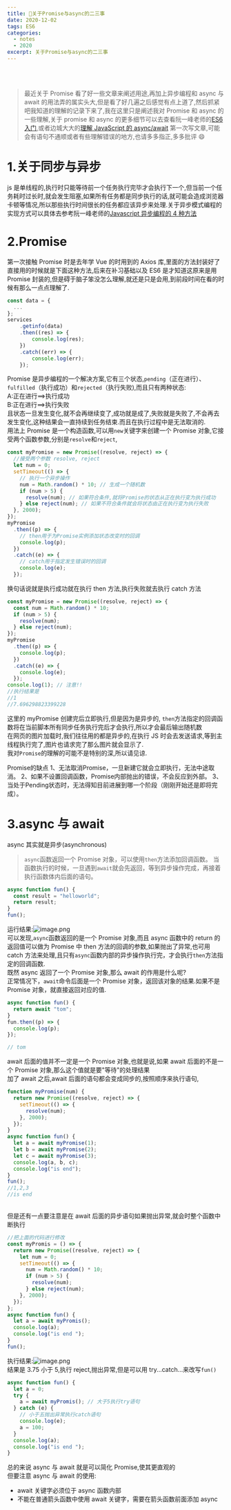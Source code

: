 ```yaml
---
title: 🍟关于Promise与async的二三事
date: 2020-12-02
tags: ES6
categories:
  - notes
  - 2020
excerpt: 关于Promise与async的二三事
---
```


<br />
<br />

> 最近关于 Promise 看了好一些文章来阐述用途,再加上异步编程和 async 与 await 的用法弄的属实头大,但是看了好几遍之后感觉有点上道了,然后抓紧吧我知道的理解的记录下来了,我在这里只是阐述我对 Promise 和 async 的一些理解,关于 promise 和 async 的更多细节可以去查看阮一峰老师的[ES6 入门](https://es6.ruanyifeng.com/#docs/async),或者边城大大的[理解 JavaScript 的 async/await](https://segmentfault.com/a/1190000007535316)
> 第一次写文章,可能会有语句不通顺或者有些理解错误的地方,也请多多指正,多多批评 😄
> <a name="038zK"></a>

# 1.关于同步与异步

js 是单线程的,执行时只能等待前一个任务执行完毕才会执行下一个,但当前一个任务耗时过长时,就会发生阻塞,如果所有任务都是同步执行的话,就可能会造成浏览器卡顿等情况,所以那些执行时间很长的任务都应该异步来处理.关于异步模式编程的实现方式可以具体去参考阮一峰老师的[Javascript 异步编程的 4 种方法](http://www.ruanyifeng.com/blog/2012/12/asynchronous%EF%BC%BFjavascript.html)
<a name="HYNup"></a>

# 2.Promise

第一次接触 Promise 时是去年学 Vue 的时用到的 Axios 库,里面的方法封装好了直接用的时候就是下面这种方法,后来在补习基础以及 ES6 是才知道这原来是用 Promise 封装的,但是碍于脑子笨没怎么理解,就还是只是会用,到前段时间在看的时候有那么一点点理解了.

```javascript
const data = {
  ...
};
services
    .getinfo(data)
    .then((res) => {
        console.log(res);
    })
    .catch((err) => {
        console.log(err);
    });

```

Promise 是异步编程的一个解决方案,它有三个状态,`pending`（正在进行）、`fulfilled`（执行成功）和`rejected`（执行失败),而且只有两种状态:<br />A:正在进行==>执行成功<br />B:正在进行==>执行失败<br />且状态一旦发生变化,就不会再继续变了,成功就是成了,失败就是失败了,不会再去发生变化,这种结果会一直持续到任务结束.而且在执行过程中是无法取消的.<br />用法上 Promise 是一个构造函数,可以用`new`关键字来创建一个 Promise 对象,它接受两个函数参数,分别是`resolve`和`reject`,

```javascript
const myPromise = new Promise((resolve, reject) => {
  //接受两个参数 resolve, reject
  let num = 0;
  setTimeout(() => {
    // 执行一个异步操作
    num = Math.random() * 10; // 生成一个随机数
    if (num > 5) {
      resolve(num); // 如果符合条件,就将Promise的状态从正在执行变为执行成功
    } else reject(num); // 如果不符合条件就会将状态由正在执行变为执行失败
  }, 2000);
});
myPromise
  .then((p) => {
    // then用于为Promise实例添加状态改变时的回调
    console.log(p);
  })
  .catch((e) => {
    // catch用于指定发生错误时的回调
    console.log(e);
  });
```

换句话说就是执行成功就在执行 then 方法,执行失败就去执行 catch 方法

```javascript
const myPromise = new Promise((resolve, reject) => {
  const num = Math.random() * 10;
  if (num > 5) {
    resolve(num);
  } else reject(num);
});
myPromise
  .then((p) => {
    console.log(p);
  })
  .catch((e) => {
    console.log(e);
  });
console.log(1); // 注意!!
//执行结果是
//1
//7.696298823399228
```

这里的 myPromise 创建完后立即执行,但是因为是异步的, `then`方法指定的回调函数将在当前脚本所有同步任务执行完后才会执行,所以才会最后输出随机数<br />在网页的图片加载时,我们往往用的都是异步的,在执行 JS 时会去发送请求,等到主线程执行完了,图片也请求完了那么图片就会显示了.<br />我对`Promise`的理解的可能不是特别的深,所以请见谅.
<a name="yAHl4"></a>

Promise的缺点
1、无法取消Promise，一旦新建它就会立即执行，无法中途取消。
2、如果不设置回调函数，Promise内部抛出的错误，不会反应到外部。
3、当处于Pending状态时，无法得知目前进展到哪一个阶段（刚刚开始还是即将完成）。
# 3.async 与 await

async 其实就是异步(asynchronous)

> `async`函数返回一个 Promise 对象，可以使用`then`方法添加回调函数。
> 当函数执行的时候，一旦遇到`await`就会先返回，等到异步操作完成，再接着执行函数体内后面的语句。

```javascript
async function fun() {
  const result = "helloworld";
  return result;
}
fun();
```

运行结果:![image.png](https://cdn.nlark.com/yuque/0/2020/png/514813/1598275806132-fc054188-b534-4945-944b-76db1a378c57.png#align=left&display=inline&height=60&margin=%5Bobject%20Object%5D&name=image.png&originHeight=119&originWidth=383&size=5732&status=done&style=none&width=191.5)<br />可以发现,`async`函数返回的是一个 Promise 对象,而且 async 函数中的 return 的返回值可以做为 Promise 中 then 方法的回调的参数,如果抛出了异常,也可用 catch 方法来处理,且只有`async`函数内部的异步操作执行完，才会执行`then`方法指定的回调函数.<br />既然 async 返回了一个 Promise 对象,那么 await 的作用是什么呢?<br />正常情况下，`await`命令后面是一个 Promise 对象，返回该对象的结果.如果不是 Promise 对象，就直接返回对应的值.

```javascript
async function fun() {
  return await "tom";
}
fun.then((p) => {
  console.log(p);
});

// tom
```

await 后面的值并不一定是一个 Promise 对象,也就是说,如果 await 后面的不是一个 Promise 对象,那么这个值就是要"等待"的处理结果<br />加了 await 之后,await 后面的语句都会变成同步的,按照顺序来执行语句,

```javascript
function myPromise(num) {
  return new Promise((resolve, reject) => {
    setTimeout(() => {
      resolve(num);
    }, 2000);
  });
}
async function fun() {
  let a = await myPromise(1);
  let b = await myPromise(2);
  let c = await myPromise(3);
  console.log(a, b, c);
  console.log("is end");
}
fun();
//1,2,3
//is end
```

<br />但是还有一点要注意是在 await 后面的异步语句如果抛出异常,就会时整个函数中断执行

```javascript
//把上面的代码进行修改
const myPromis = () => {
  return new Promise((resolve, reject) => {
    let num = 0;
    setTimeout(() => {
      num = Math.random() * 10;
      if (num > 5) {
        resolve(num);
      } else reject(num);
    }, 2000);
  });
};
async function fun() {
  let a = await myPromis();
  console.log(a);
  console.log("is end ");
}
fun();
```

执行结果:![image.png](https://cdn.nlark.com/yuque/0/2020/png/514813/1598278862573-d67a73cc-2ea9-4863-b4b3-50c590fef4e1.png#align=left&display=inline&height=161&margin=%5Bobject%20Object%5D&name=image.png&originHeight=322&originWidth=379&size=17466&status=done&style=none&width=189.5)<br />结果是 3.75 小于 5,执行 reject,抛出异常,但是可以用 try...catch...来改写`fun()`

```javascript
async function fun() {
  let a = 0;
  try {
    a = await myPromis(); // 大于5执行try语句
  } catch (e) {
    // 小于五抛出异常执行catch语句
    console.log(e);
    a = 100;
  }
  console.log(a);
  console.log("is end ");
}
```

总的来说 async 与 await 就是可以简化 Promise,使其更直观的<br />但要注意 async 与 await 的使用:

- await 关键字必须位于 async 函数内部
- 不能在普通箭头函数中使用 await 关键字，需要在箭头函数前面添加 async

<br />
<br />
<br />
<br />
<br />
<br />
